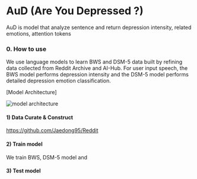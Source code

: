 # AuD (Are You Depressed ?)
AuD is model that analyze sentence and return depression intensity, related emotions, attention tokens 

### 0. How to use 

We use language models to learn BWS and DSM-5 data built by refining data collected from Reddit Archive and AI-Hub. For user input speech, the BWS model performs depression intensity and the DSM-5 model performs detailed depression emotion classification.

[Model Architecture]   
   
![model architecture](https://user-images.githubusercontent.com/48609095/223356781-7e6dd680-9f92-4583-96bd-de4865ff857d.PNG)

#### 1) Data Curate & Construct 
https://github.com/Jaedong95/Reddit

#### 2) Train model 
We train BWS, DSM-5 model and 

#### 3) Test model 



